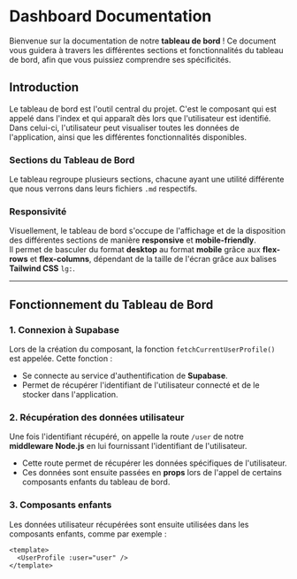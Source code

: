# Dashboard Documentation

Bienvenue sur la documentation de notre **tableau de bord** ! Ce document vous guidera à travers les différentes sections et fonctionnalités du tableau de bord, afin que vous puissiez comprendre ses spécificités.

## Introduction

Le tableau de bord est l'outil central du projet. C'est le composant qui est appelé dans l'index et qui apparaît dès lors que l'utilisateur est identifié.  
Dans celui-ci, l'utilisateur peut visualiser toutes les données de l'application, ainsi que les différentes fonctionnalités disponibles.  

### Sections du Tableau de Bord

Le tableau regroupe plusieurs sections, chacune ayant une utilité différente que nous verrons dans leurs fichiers `.md` respectifs.

### Responsivité

Visuellement, le tableau de bord s'occupe de l'affichage et de la disposition des différentes sections de manière **responsive** et **mobile-friendly**.  
Il permet de basculer du format **desktop** au format **mobile** grâce aux **flex-rows** et **flex-columns**, dépendant de la taille de l'écran grâce aux balises **Tailwind CSS** `lg:`.

---

## Fonctionnement du Tableau de Bord

### 1. Connexion à Supabase

Lors de la création du composant, la fonction `fetchCurrentUserProfile()` est appelée. Cette fonction :

- Se connecte au service d'authentification de **Supabase**.
- Permet de récupérer l'identifiant de l'utilisateur connecté et de le stocker dans l'application.

### 2. Récupération des données utilisateur

Une fois l'identifiant récupéré, on appelle la route `/user` de notre **middleware Node.js** en lui fournissant l'identifiant de l'utilisateur.

- Cette route permet de récupérer les données spécifiques de l'utilisateur.
- Ces données sont ensuite passées en **props** lors de l'appel de certains composants enfants du tableau de bord.

### 3. Composants enfants

Les données utilisateur récupérées sont ensuite utilisées dans les composants enfants, comme par exemple :

```vue
<template>
  <UserProfile :user="user" />
</template>

